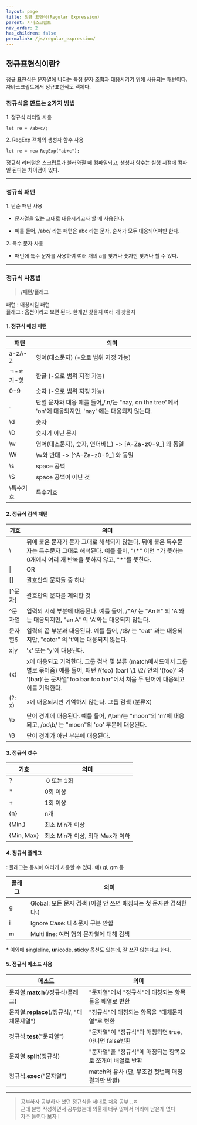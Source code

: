 ```yaml
---
layout: page
title: 정규 표현식(Regular Expression)
parent: 자바스크립트
nav_order: 2
has_children: false
permalink: /js/regular_expression/
---
```


## **정규표현식이란?**

정규 표현식은 문자열에 나타는 특정 문자 조합과 대응시키기 위해 사용되는 패턴이다.  
자바스크립트에서 정규표현식도 객체다.

### **정규식을 만드는 2가지 방법**

1\. 정규식 리터럴 사용

```
let re = /ab+c/;
```

2\. RegExp 객체의 생성자 함수 사용

```
let re = new RegExp("ab+c");
```

정규식 리터럴은 스크립트가 불러와질 때 컴파일되고, 생성자 함수는 실행 시점에 컴파일 된다는 차이점이 있다.


---


### **정규식 패턴**

1\. 단순 패턴 사용

-   문자열을 있는 그대로 대응시키고자 할 때 사용된다.

-   예를 들어, /abc/ 라는 패턴은 abc 라는 문자, 순서가 모두 대응되어야만 한다.

2\. 특수 문자 사용

-   패턴에 특수 문자를 사용하여 여러 개의 a를 찾거나 숫자만 찾거나 할 수 있다.

---


### **정규식 사용법**

> **/패턴/플래그**

패턴 : 매칭시킬 패턴  
플래그 : 옵션이라고 보면 된다. 한개만 찾을지 여러 개 찾을지

#### **1\. 정규식 매칭 패턴**


| **패턴** | **의미** |
| --- | --- |
| a-zA-Z | 영어(대소문자) (-으로 범위 지정 가능) |
| ㄱ-ㅎ가-힣 | 한글 (-으로 범위 지정 가능) |
| 0-9 | 숫자 (-으로 범위 지정 가능) |
| . | 단일 문자와 대응   예를 들어,/.n/는 "nay, on the tree"에서 'on'에 대응되지만, 'nay' 에는 대응되지 않는다. |
| \\d | 숫자 |
| \\D | 숫자가 아닌 문자 |
| \\w | 영어(대소문자), 숫자, 언더바(\_) -> \[A-Za-z0-9\_\] 와 동일 |
| \\W | \\w와 반대 -> \[^A-Za-z0-9\_\] 와 동일 |
| \\s | space 공백 |
| \\S | space 공백이 아닌 것 |
| \\특수기호 | 특수기호 |

#### **2\. 정규식 검색 패턴**

| **기호** | **의미** |
| --- | --- |
| \\ | 뒤에 붙은 문자가 문자 그대로 해석되지 않는다.   뒤에 붙은 특수문자는 특수문자 그대로 해석된다.   예를 들어, "\\\*" 이면 \*가 뜻하는 0개에서 여러 개 반복을 뜻하지 않고, "\*"를 뜻한다. |
| \| | OR |
| \[\] | 괄호안의 문자들 중 하나 |
| \[^문자\] | 괄호안의 문자를 제외한 것 |
| ^문자열 | 입력의 시작 부분에 대응된다.   예를 들어, /^A/ 는 "An E" 의 'A'와는 대응되지만, "an A" 의 'A'와는 대응되지 않는다.    |
| 문자열$ | 입력의 끝 부분과 대응된다.   예를 들어, /t$/ 는 "eat" 과는 대응되지만, "eater" 의 't'에는 대응되지 않는다. |
| x\|y | 'x' 또는 'y'에 대응된다. |
| (x) | x에 대응되고 기억한다.   그룹 검색 및 분류 (match메서드에서 그룹별로 묶어줌)   예를 들어, 패턴 /(foo) (bar) \\1 \\2/ 안의 '(foo)' 와 '(bar)'는 문자열"foo bar foo bar"에서 처음 두 단어에 대응되고 이를 기억한다. |
| (?: x) | x에 대응되지만 기억하지 않는다.   그룹 검색 (분류X) |
| \\b | 단어 경계에 대응된다.   예를 들어, /\\bm/는 "moon"의 'm'에 대응되고,   /oo\\b/ 는 "moon"의 'oo' 부분에 대응된다. |
| \\B | 단어 경계가 아닌 부분에 대응된다. |

#### **3\. 정규식 갯수**

| **기호** | **의미** |
| --- | --- |
| ? |  0 또는 1회 |
| \* | 0회 이상 |
| + | 1회 이상 |
| {n} | n개 |
| {Min,} | 최소 Min개 이상 |
| {Min, Max} | 최소 Min개 이상, 최대 Max개 이하 |

#### **4\. 정규식 플래그**

: 플래그는 동시에 여러개 사용할 수 있다. 예) gi, gm 등

| **플래그** | **의미** |
| --- | --- |
| g | Global: 모든 문자 검색 (이걸 안 쓰면 매칭되는 첫 문자만 검색한다.) |
| i | Ignore Case: 대소문자 구분 안함 |
| m | Multi line: 여러 행의 문자열에 대해 검색 |

\* 이외에 **s**ingleline, **u**nicode, **s**ticky 옵션도 있는데, 잘 쓰진 않는다고 한다.

#### **5\. 정규식 메소드 사용**

| **메소드** | **의미** |
| --- | --- |
| 문자열.**match**(/정규식/플래그) | "문자열"에서 "정규식"에 매칭되는 항목들을 배열로 반환 |
| 문자열.**replace**(/정규식/, "대체문자열") | "정규식"에 매칭되는 항목을 "대체문자열"로 변환 |
| 정규식.**test**("문자열") | "문자열"이 "정규식"과 매칭되면 true, 아니면 false반환 |
| 문자열.**split**(정규식) | "문자열"을 "정규식"에 매칭되는 항목으로 쪼개어 배열로 반환 |
| 정규식.**exec**("문자열") | match와 유사 (단, 무조건 첫번째 매칭 결과만 반환) |

---  
> 공부하자 공부하자 했던 정규식을 제대로 처음 공부 ..ㅎ  
> 근데 분명 작성하면서 공부했는데 외울게 너무 많아서 머리에 남은게 없다  
> 자주 들여다 보자 !